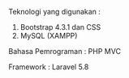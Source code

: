 Teknologi yang digunakan : 
1. Bootstrap 4.3.1 dan CSS
2. MySQL (XAMPP)

Bahasa Pemrograman : PHP MVC

Framework : Laravel 5.8